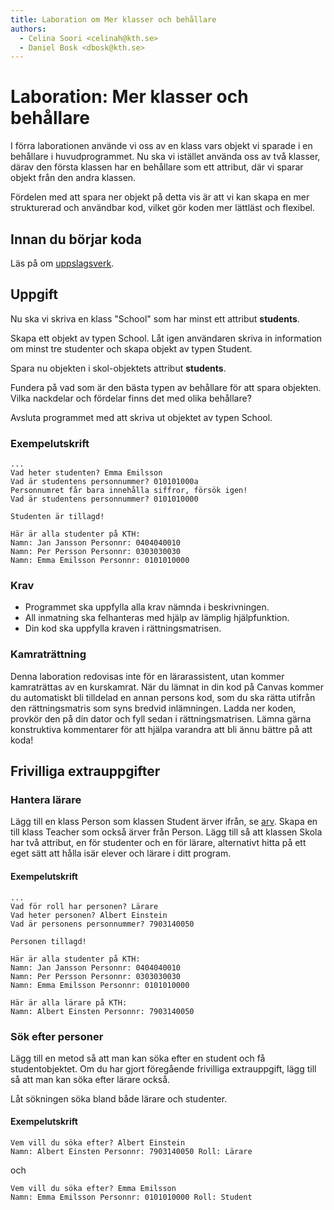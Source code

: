 ```yaml
---
title: Laboration om Mer klasser och behållare
authors:
  - Celina Soori <celinah@kth.se>
  - Daniel Bosk <dbosk@kth.se>
---
```

# Laboration: Mer klasser och behållare

I förra laborationen använde vi oss av en klass vars objekt vi sparade i en behållare i huvudprogrammet.
Nu ska vi istället använda oss av två klasser, därav den första
klassen har en behållare som ett attribut, där vi sparar objekt från
den andra klassen. 

Fördelen med att spara ner objekt på detta vis är att vi kan skapa en mer
strukturerad och användbar kod, vilket gör koden mer lättläst och flexibel.

## Innan du börjar koda

Läs på om [uppslagsverk][uppslagsverk].

[uppslagsverk]: https://docs.python.org/3/tutorial/datastructures.html#dictionaries

## Uppgift

Nu ska vi skriva en klass "School" som har minst ett attribut __students__. 

Skapa ett objekt av typen School. Låt igen användaren skriva in information om 
minst tre studenter och skapa objekt av typen Student. 

Spara nu objekten i skol-objektets attribut __students__. 

Fundera på vad som är den bästa typen av behållare för att spara objekten. 
Vilka nackdelar och fördelar finns det med olika behållare?

Avsluta programmet med att skriva ut objektet av typen School.

### Exempelutskrift

```
...
Vad heter studenten? Emma Emilsson
Vad är studentens personnummer? 010101000a
Personnumret får bara innehålla siffror, försök igen!
Vad är studentens personnummer? 0101010000

Studenten är tillagd!

Här är alla studenter på KTH:
Namn: Jan Jansson Personnr: 0404040010
Namn: Per Persson Personnr: 0303030030
Namn: Emma Emilsson Personnr: 0101010000
```

### Krav

* Programmet ska uppfylla alla krav nämnda i beskrivningen.
* All inmatning ska felhanteras med hjälp av lämplig hjälpfunktion.
* Din kod ska uppfylla kraven i rättningsmatrisen.

### Kamraträttning

Denna laboration redovisas inte för en lärarassistent, utan kommer kamraträttas av en kurskamrat. När du lämnat in din kod på Canvas kommer du automatiskt bli tilldelad en annan persons kod, som du ska rätta utifrån den rättningsmatris som syns bredvid inlämningen. Ladda ner koden, provkör den på din dator och fyll sedan i rättningsmatrisen. Lämna gärna konstruktiva kommentarer för att hjälpa varandra att bli ännu bättre på att koda!

## Frivilliga extrauppgifter

### Hantera lärare

Lägg till en klass Person som klassen Student ärver ifrån, se [arv][arv]. 
Skapa en till klass Teacher som också ärver från Person. Lägg till så att
klassen Skola har två attribut, en för studenter och en för lärare, alternativt
hitta på ett eget sätt att hålla isär elever och lärare i ditt program. 

[arv]: https://docs.python.org/3/tutorial/classes.html#inheritance

#### Exempelutskrift

```
...
Vad för roll har personen? Lärare
Vad heter personen? Albert Einstein
Vad är personens personnummer? 7903140050

Personen tillagd!

Här är alla studenter på KTH:
Namn: Jan Jansson Personnr: 0404040010
Namn: Per Persson Personnr: 0303030030
Namn: Emma Emilsson Personnr: 0101010000

Här är alla lärare på KTH:
Namn: Albert Einsten Personnr: 7903140050

```

### Sök efter personer

Lägg till en metod så att man kan söka efter en student och få studentobjektet.
Om du har gjort föregående frivilliga extrauppgift, lägg till så att man kan 
söka efter lärare också.

Låt sökningen söka bland både lärare och studenter.

#### Exempelutskrift

```
Vem vill du söka efter? Albert Einstein
Namn: Albert Einsten Personnr: 7903140050 Roll: Lärare
```

och

```
Vem vill du söka efter? Emma Emilsson
Namn: Emma Emilsson Personnr: 0101010000 Roll: Student
```
